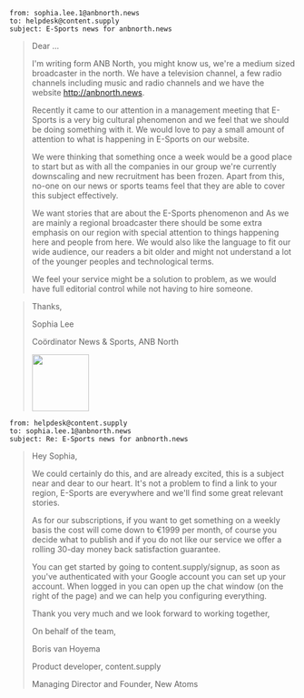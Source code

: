 
```
from: sophia.lee.1@anbnorth.news
to: helpdesk@content.supply
subject: E-Sports news for anbnorth.news
```

> Dear ...
>
> I'm writing form ANB North, you might know us, we're a medium sized broadcaster in the north. We have a television channel, a few radio channels including music and radio channels and we have the website http://anbnorth.news.
>
> Recently it came to our attention in a management meeting that E-Sports is a very big cultural phenomenon and we feel that we should be doing something with it. We would love to pay a small amount of attention to what is happening in E-Sports on our website.
>
> We were thinking that something once a week would be a good place to start but as with all the companies in our group we're currently downscaling and new recruitment has been frozen. Apart from this, no-one on our news or sports teams feel that they are able to cover this subject effectively.
>
> We want stories that are about the E-Sports phenomenon and As we are mainly a regional broadcaster there should be some extra emphasis on our region with special attention to things happening here and people from here. We would also like the language to fit our wide audience, our readers a bit older and might not understand a lot of the younger peoples and technological terms.
>
> We feel your service might be a solution to problem, as we would have full editorial control while not having to hire someone.

> Thanks,
>
> Sophia Lee
>
> Coördinator News & Sports, ANB North
>
> <img src="http://i.imgur.com/OHFrTqn.png?1)" width="100">

```
from: helpdesk@content.supply
to: sophia.lee.1@anbnorth.news
subject: Re: E-Sports news for anbnorth.news
```

> Hey Sophia,
>
> We could certainly do this, and are already excited, this is a subject near and dear to our heart. It's not a problem to find a link to your region, E-Sports are everywhere and we'll find some great relevant stories.
>
> As for our subscriptions, if you want to get something on a weekly basis the cost will come down to €1999 per month, of course you decide what to publish and if you do not like our service we offer a rolling 30-day money back satisfaction guarantee.
>
> You can get started by going to content.supply/signup, as soon as you've authenticated with your Google account you can set up your account. When logged in you can open up the chat window (on the right of the page) and we can help  you configuring everything.
>
> Thank you very much and we look forward to working together,
>
> On behalf of the team,
>
> Boris van Hoyema
>
> Product developer, content.supply
>
> Managing Director and Founder, New Atoms
